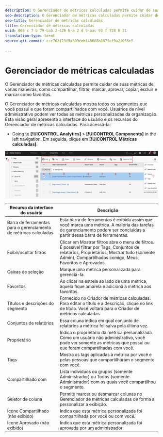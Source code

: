 ```yaml
---
description: O Gerenciador de métricas calculadas permite cuidar de suas métricas de várias maneiras, como compartilhar, filtrar, marcar, aprovar, copiar, excluir e marcar como favoritos.
seo-description: O Gerenciador de métricas calculadas permite cuidar de suas métricas de várias maneiras, como compartilhar, filtrar, marcar, aprovar, copiar, excluir e marcar como favoritos.
seo-title: Gerenciador de métricas calculadas
title: Gerenciador de métricas calculadas
uuid: 065 c 7 b 79-bab 2-426 b-a 2 d 9-aac 93 f 728 b 31
translation-type: tm+mt
source-git-commit: ecc762f73f9a303cebf48668b807fef9a2f055c5

---
```



# Gerenciador de métricas calculadas

O Gerenciador de métricas calculadas permite cuidar de suas métricas de várias maneiras, como compartilhar, filtrar, marcar, aprovar, copiar, excluir e marcar como favoritos.

O Gerenciador de métricas calculadas mostra todos os segmentos que você possui e que foram compartilhados com você. Usuários de nível administrativo podem ver todas as métricas personalizadas da organização. Esta visão geral apresenta a interface do usuário e os recursos do Gerenciador de métricas calculadas. Para acessá-la:

* Going to **[!UICONTROL Analytics]** &gt; **[!UICONTROL Components]** in the left navigation. Em seguida, clique em **[!UICONTROL Métricas calculadas]**.

![](assets/calcmet_mgr_ui.png)

| Recurso da interface do usuário | Descrição |
|---|---|
| Barra de ferramentas para o gerenciamento de métricas calculadas | Esta barra de ferramentas é exibida assim que você marca uma métrica. A maioria das tarefas de gerenciamento podem ser concluídas a partir dessa barra de ferramentas. |
| Exibir/ocultar filtros | Clicar em Mostrar filtros abre o menu de filtros. É possível filtrar por Tags, Conjuntos de relatórios, Proprietários, Mostrar tudo (somente Admin), Compartilhados comigo, Meus, Favoritos e Aprovados. |
| Caixas de seleção | Marque uma métrica personalizada para gerenciá-la. |
| Favoritos | Ao clicar na estrela ao lado de uma métrica, aquela fique amarela e adiciona a métrica aos favoritos. |
| Títulos e descrições do segmento | Fornecido no Criador de métricas calculadas. Para editar o título e a descrição, clique no link de título. Você voltará para o Criador de métricas calculadas. |
| Conjuntos de relatórios | Essa coluna indica em qual conjunto de relatórios a métrica foi salva pela última vez. |
| Proprietário | Indica o proprietário da métrica personalizada. Como um usuário não administrativo, você pode ver somente as métricas que possui ou que foram compartilhadas com você. |
| Tags | Mostra as tags aplicadas à métrica por você e pelas pessoas que compartilharam o segmento com você. |
| Compartilhado com | Lista indivíduos ou grupos (somente Administrador) ou Todos (somente Administrador) com os quais você compartilhou o segmento. |
| Seletor de coluna | Permite marcar ou desmarcar colunas no Gerenciador de métricas calculadas de forma a personalizar a exibição. |
| Ícone Compartilhado (não exibido) | Indica que esta métrica personalizada foi compartilhada por você ou com você. |
| Ícone Aprovado (não exibido) | Indica que esta métrica personalizada foi aprovada por um administrador. |